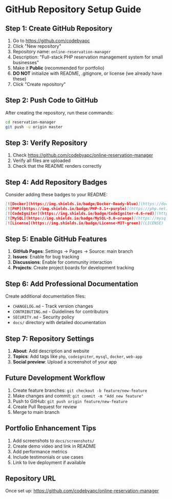 # GitHub Repository Setup Guide

## Step 1: Create GitHub Repository
1. Go to https://github.com/codebyapc
2. Click "New repository"
3. Repository name: `online-reservation-manager`
4. Description: "Full-stack PHP reservation management system for small businesses"
5. Make it **Public** (recommended for portfolio)
6. **DO NOT** initialize with README, .gitignore, or license (we already have these)
7. Click "Create repository"

## Step 2: Push Code to GitHub
After creating the repository, run these commands:

```bash
cd reservation-manager
git push -u origin master
```

## Step 3: Verify Repository
1. Check https://github.com/codebyapc/online-reservation-manager
2. Verify all files are uploaded
3. Check that the README renders correctly

## Step 4: Add Repository Badges
Consider adding these badges to your README:

```markdown
[![Docker](https://img.shields.io/badge/Docker-Ready-blue)](https://docker.com)
[![PHP](https://img.shields.io/badge/PHP-8.1+-purple)](https://php.net)
[![CodeIgniter](https://img.shields.io/badge/CodeIgniter-4.6-red)](https://codeigniter.com)
[![MySQL](https://img.shields.io/badge/MySQL-8.0-orange)](https://mysql.com)
[![License](https://img.shields.io/badge/License-MIT-green)](LICENSE)
```

## Step 5: Enable GitHub Features
1. **GitHub Pages**: Settings → Pages → Source: main branch
2. **Issues**: Enable for bug tracking
3. **Discussions**: Enable for community interaction
4. **Projects**: Create project boards for development tracking

## Step 6: Add Professional Documentation
Create additional documentation files:

- `CHANGELOG.md` - Track version changes
- `CONTRIBUTING.md` - Guidelines for contributors
- `SECURITY.md` - Security policy
- `docs/` directory with detailed documentation

## Step 7: Repository Settings
1. **About**: Add description and website
2. **Topics**: Add tags like `php`, `codeigniter`, `mysql`, `docker`, `web-app`
3. **Social preview**: Upload a screenshot of your app

## Future Development Workflow
1. Create feature branches: `git checkout -b feature/new-feature`
2. Make changes and commit: `git commit -m "Add new feature"`
3. Push to GitHub: `git push origin feature/new-feature`
4. Create Pull Request for review
5. Merge to main branch

## Portfolio Enhancement Tips
1. Add screenshots to `docs/screenshots/`
2. Create demo video and link in README
3. Add performance metrics
4. Include testimonials or use cases
5. Link to live deployment if available

## Repository URL
Once set up: https://github.com/codebyapc/online-reservation-manager